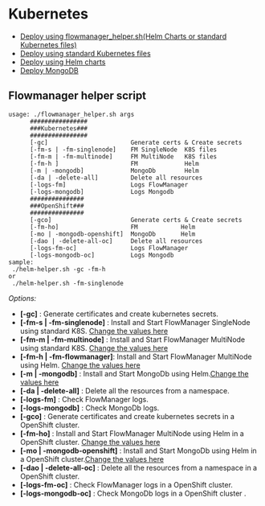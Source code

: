 # Kubernetes

* [Deploy using flowmanager_helper.sh(Helm Charts or standard Kubernetes files)](./)
* [Deploy using standard Kubernetes files](standard/)
* [Deploy using Helm charts](helm/)
* [Deploy MongoDB](base/)

## Flowmanager helper script

```shell
usage: ./flowmanager_helper.sh args
      ################
      ###Kubernetes###
      ################
      [-gc]                       Generate certs & Create secrets
      [-fm-s | -fm-singlenode]    FM SingleNode  K8S files
      [-fm-m | -fm-multinode]     FM MultiNode   K8S files
      [-fm-h ]                    FM             Helm
      [-m | -mongodb]             MongoDb        Helm
      [-da | -delete-all]         Delete all resources
      [-logs-fm]                  Logs FlowManager
      [-logs-mongodb]             Logs Mongodb
      ###############
      ###OpenShift###
      ###############
      [-gco]                      Generate certs & Create secrets
      [-fm-ho]                    FM            Helm
      [-mo | -mongodb-openshift]  MongoDb       Helm
      [-dao | -delete-all-oc]     Delete all resources
      [-logs-fm-oc]               Logs FlowManager
      [-logs-mongodb-oc]          Logs Mongodb
sample:
 ./helm-helper.sh -gc -fm-h
or
 ./helm-helper.sh -fm-singlenode
```

 _Options:_
 - **[-gc]**                   : Generate certificates and create kubernetes secrets.
 - **[-fm-s | -fm-singlenode]** : Install and Start FlowManager SingleNode using standard K8S. [Change the values here](standard/singlenode/)
 - **[-fm-m | -fm-multinode]**  : Install and Start FlowManager MultiNode using standard K8S. [Change the values here](standard/multinode/)
 - **[-fm-h | -fm-flowmanager]**: Install and Start FlowManager MultiNode using Helm. [Change the values here](helm/flowmanager.yaml)
 - **[-m | -mongodb]**          : Install and Start MongoDb using Helm.[Change the values here](base/mongodb.yaml)
 - **[-da | -delete-all]**      : Delete all the resources from a namespace.
 - **[-logs-fm]**               : Check FlowManager logs.
 - **[-logs-mongodb]**          : Check MongoDb logs.
 - **[-gco]**                   : Generate certificates and create kubernetes secrets in a OpenShift cluster.
 - **[-fm-ho]**                 : Install and Start FlowManager MultiNode using Helm in a OpenShift cluster. [Change the values here](helm/flowmanager.yaml)
 - **[-mo | -mongodb-openshift]**  : Install and Start MongoDb using Helm in a OpenShift cluster.[Change the values here](base/mongodb.yaml)
 - **[-dao | -delete-all-oc]**     : Delete all the resources from a namespace in a OpenShift cluster.
 - **[-logs-fm-oc]**               : Check FlowManager logs in a OpenShift cluster.
 - **[-logs-mongodb-oc]**          : Check MongoDb logs in a OpenShift cluster .
 